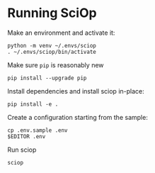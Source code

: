 # Running SciOp

Make an environment and activate it:

    python -m venv ~/.envs/sciop
    . ~/.envs/sciop/bin/activate
    
Make sure `pip` is reasonably new

    pip install --upgrade pip

Install dependencies and install sciop in-place:

    pip install -e .

Create a configuration starting from the sample:

    cp .env.sample .env
    $EDITOR .env

Run sciop

    sciop
